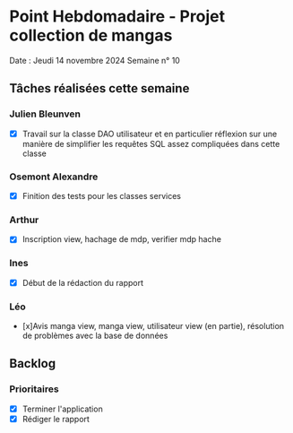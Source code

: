 # Point Hebdomadaire - Projet collection de mangas

Date : Jeudi 14 novembre 2024
Semaine n° 10

## Tâches réalisées cette semaine

### Julien Bleunven
- [x] Travail sur la classe DAO utilisateur et en particulier réflexion sur une manière de simplifier les requêtes SQL assez compliquées dans cette classe

### Osemont Alexandre
- [x] Finition des tests pour les classes services

### Arthur
- [x] Inscription view, hachage de mdp, verifier mdp hache

### Ines
- [x] Début de la rédaction du rapport

### Léo
- [x]Avis manga view, manga view, utilisateur view (en partie), résolution de problèmes avec la base de données

  
## Backlog

### Prioritaires
- [x] Terminer l'application
- [x] Rédiger le rapport
